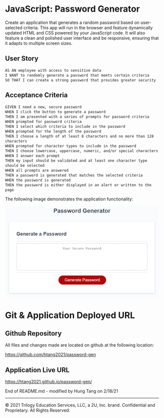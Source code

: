 # JavaScript: Password Generator

Create an application that generates a random password based on user-selected criteria. This app will run in the browser and feature dynamically updated HTML and CSS powered by your JavaScript code. It will also feature a clean and polished user interface and be responsive, ensuring that it adapts to multiple screen sizes.

## User Story

```
AS AN employee with access to sensitive data
I WANT to randomly generate a password that meets certain criteria
SO THAT I can create a strong password that provides greater security
```

## Acceptance Criteria

```
GIVEN I need a new, secure password
WHEN I click the button to generate a password
THEN I am presented with a series of prompts for password criteria
WHEN prompted for password criteria
THEN I select which criteria to include in the password
WHEN prompted for the length of the password
THEN I choose a length of at least 8 characters and no more than 128 characters
WHEN prompted for character types to include in the password
THEN I choose lowercase, uppercase, numeric, and/or special characters
WHEN I answer each prompt
THEN my input should be validated and at least one character type should be selected
WHEN all prompts are answered
THEN a password is generated that matches the selected criteria
WHEN the password is generated
THEN the password is either displayed in an alert or written to the page
```

The following image demonstrates the application functionality:

![](assets/images/03-javascript-homework-demo.png)


# Git & Application Deployed URL

## Github Repository
All files and changes made are located on github at the following location:

https://github.com/htang2021/password-gen


## Application Live URL
https://htang2021.github.io/password-gen/


End of README.md - modified by Hung Tang on 2/18/21

- - -
© 2021 Trilogy Education Services, LLC, a 2U, Inc. brand. Confidential and Proprietary. All Rights Reserved.
